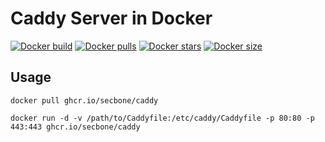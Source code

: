 # Caddy Server in Docker

[![Docker build][build-image]][hub-url]
[![Docker pulls][pulls-image]][hub-url]
[![Docker stars][stars-image]][hub-url]
[![Docker size][size-image]][size-url]


## Usage

```
docker pull ghcr.io/secbone/caddy
```

```
docker run -d -v /path/to/Caddyfile:/etc/caddy/Caddyfile -p 80:80 -p 443:443 ghcr.io/secbone/caddy
```


[pulls-image]: https://img.shields.io/docker/pulls/secbone/caddy.svg?style=flat-square
[hub-url]: https://hub.docker.com/r/secbone/caddy/
[stars-image]: https://img.shields.io/docker/stars/secbone/caddy.svg?style=flat-square
[size-image]: https://images.microbadger.com/badges/image/secbone/caddy.svg
[size-url]: https://microbadger.com/images/secbone/caddy
[build-image]: https://img.shields.io/docker/build/secbone/caddy.svg?style=flat-square
